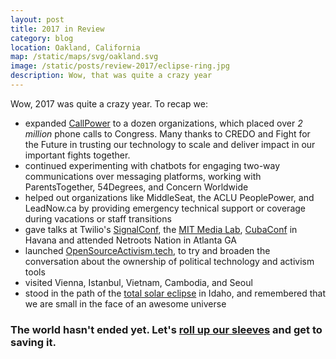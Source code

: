 ```yaml
---
layout: post
title: 2017 in Review
category: blog
location: Oakland, California
map: /static/maps/svg/oakland.svg
image: /static/posts/review-2017/eclipse-ring.jpg
description: Wow, that was quite a crazy year
---
```


Wow, 2017 was quite a crazy year. To recap we:

* expanded [CallPower](/mission/callpower-collaboration) to a dozen organizations, which placed over _2 million_ phone calls to Congress. Many thanks to CREDO and Fight for the Future in trusting our technology to scale and deliver impact in our important fights together.
* continued experimenting with chatbots for engaging two-way communications over messaging platforms, working with ParentsTogether, 54Degrees, and Concern Worldwide
* helped out organizations like MiddleSeat, the ACLU PeoplePower, and LeadNow.ca by providing emergency technical support or coverage during vacations or staff transitions
* gave talks at Twilio's [SignalConf](/blog/twilio-signal), the [MIT Media Lab](/blog/viral-political-communications), [CubaConf](/mission/cubaconf) in Havana and attended Netroots Nation in Atlanta GA
* launched [OpenSourceActivism.tech](https://opensourceactivism.tech), to try and broaden the conversation about the ownership of political technology and activism tools
* visited Vienna, Istanbul, Vietnam, Cambodia, and Seoul
* stood in the path of the [total solar eclipse](https://www.flickr.com/photos/jlevinger/36724230885/) in Idaho, and remembered that we are small in the face of an awesome universe

### The world hasn't ended yet. Let's [roll up our sleeves](/blastoff/) and get to saving it. ###